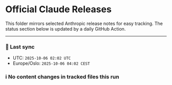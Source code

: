 # Official Claude Releases

This folder mirrors selected Anthropic release notes for easy tracking.
The status section below is updated by a daily GitHub Action.


---

<!-- sync-status:start -->

### 🔄 Last sync
- UTC: `2025-10-06 02:02 UTC`
- Europe/Oslo: `2025-10-06 04:02 CEST`

### ℹ️ No content changes in tracked files this run

<!-- sync-status:end -->














































